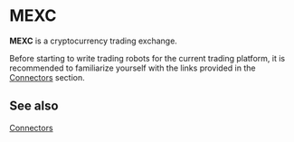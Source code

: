 # MEXC

**MEXC** is a cryptocurrency trading exchange.

Before starting to write trading robots for the current trading platform, it is recommended to familiarize yourself with the links provided in the [Connectors](../connectors.md) section.

## See also

[Connectors](../../connectors.md)
